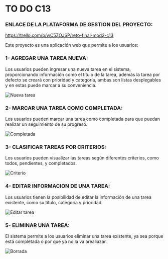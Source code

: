 # **TO DO C13**



### ENLACE DE LA PLATAFORMA DE GESTION DEL PROYECTO:

https://trello.com/b/wC5ZOJSP/reto-final-mod2-c13


Este proyecto es una aplicación web que permite a los usuarios:


### **1- AGREGAR UNA TAREA NUEVA**:
Los usuarios pueden ingresar una nueva tarea en el sistema, proporcionando información como el título de la tarea, además la tarea por defecto se creará con prioridad y categoría, ambas son listas desplegables y en estas puede marcar a su conveniencia.

![Nueva tarea](https://github.com/yusyus8016/Readme/assets/124086000/28af8dd9-d6b5-494e-814b-58fc9a2d0b45)





### **2- MARCAR UNA TAREA COMO COMPLETADA:**
Los usuarios pueden marcar una tarea como completada para que puedan realizar un seguimiento de su progreso.

![Completada](https://github.com/yusyus8016/Readme/assets/124086000/1a4e4fa6-0d5c-4bbf-a828-55bba422d33d)


### **3- CLASIFICAR TAREAS POR CRITERIOS:**
Los usuarios pueden visualizar las tareas según diferentes criterios, como todos, pendientes, y completados.


![Criterio](https://github.com/yusyus8016/Readme/assets/124086000/7dfc0f93-3cf5-43fb-9066-7ab5d1bb583d)


### **4- EDITAR INFORMACION DE UNA TAREA:**
Los usuarios tienen la posibilidad de editar la información de una tarea existente, como su título, categoría y prioridad.


![Editar tarea](https://github.com/yusyus8016/Readme/assets/124086000/94064ba3-8a7c-43db-8263-bc19342ae56c)

### **5- ELIMINAR UNA TAREA:**
El sistema permite a los usuarios eliminar una tarea existente, ya sea porque está completada o por que ya no la va arealiazar.


![Borrada](https://github.com/yusyus8016/Readme/assets/124086000/e8da8fb9-b5b5-489f-a0d3-95e554092514)
